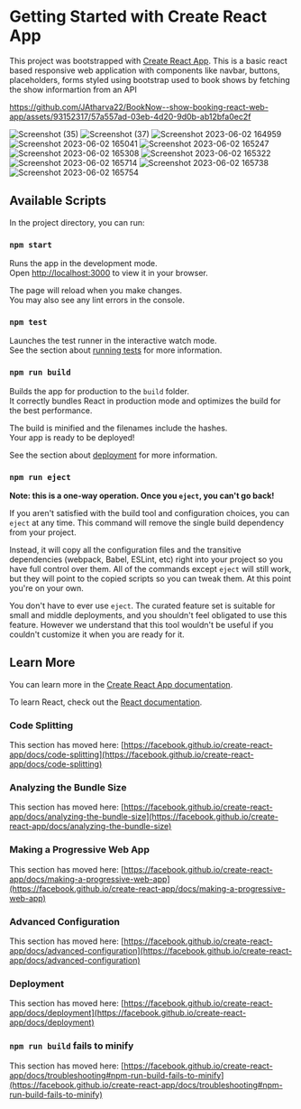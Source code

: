 # Getting Started with Create React App

This project was bootstrapped with [Create React App](https://github.com/facebook/create-react-app).
This is a basic react based responsive web application with components like navbar, buttons, placeholders, forms styled using bootstrap used to book shows by fetching the show informartion from an API


https://github.com/JAtharva22/BookNow--show-booking-react-web-app/assets/93152317/57a557ad-03eb-4d20-9d0b-ab12bfa0ec2f


![Screenshot (35)](https://github.com/JAtharva22/BookNow--show-booking-react-web-app/assets/93152317/e8590c40-5c5c-4488-998d-fd0ef2eb2806)
![Screenshot (37)](https://github.com/JAtharva22/BookNow--show-booking-react-web-app/assets/93152317/7968cf93-07c1-4bc8-9b1d-f27e756ad3ac)
![Screenshot 2023-06-02 164959](https://github.com/JAtharva22/BookNow--show-booking-react-web-app/assets/93152317/2691a45e-c1f3-4e4b-beb8-d50f9f7769e0)
![Screenshot 2023-06-02 165041](https://github.com/JAtharva22/BookNow--show-booking-react-web-app/assets/93152317/2a06536c-8e8d-44ed-bec0-d394ac57ba05)
![Screenshot 2023-06-02 165247](https://github.com/JAtharva22/BookNow--show-booking-react-web-app/assets/93152317/108aa400-f3a8-4cda-a0f5-743b097075fd)
![Screenshot 2023-06-02 165308](https://github.com/JAtharva22/BookNow--show-booking-react-web-app/assets/93152317/0d220804-7eb8-4cb2-91b0-145853d27b2a)
![Screenshot 2023-06-02 165322](https://github.com/JAtharva22/BookNow--show-booking-react-web-app/assets/93152317/509f9152-862a-40c0-a5fb-f332def62fcb)
![Screenshot 2023-06-02 165714](https://github.com/JAtharva22/BookNow--show-booking-react-web-app/assets/93152317/25c35399-cf3b-4a20-ac86-84b58a4a7945)
![Screenshot 2023-06-02 165738](https://github.com/JAtharva22/BookNow--show-booking-react-web-app/assets/93152317/95f381c2-21c7-4002-ad36-b5cb8e17b210)
![Screenshot 2023-06-02 165754](https://github.com/JAtharva22/BookNow--show-booking-react-web-app/assets/93152317/7af297b9-bb8b-4015-af66-859ba0a4fd85)



## Available Scripts

In the project directory, you can run:

### `npm start`

Runs the app in the development mode.\
Open [http://localhost:3000](http://localhost:3000) to view it in your browser.

The page will reload when you make changes.\
You may also see any lint errors in the console.

### `npm test`

Launches the test runner in the interactive watch mode.\
See the section about [running tests](https://facebook.github.io/create-react-app/docs/running-tests) for more information.

### `npm run build`

Builds the app for production to the `build` folder.\
It correctly bundles React in production mode and optimizes the build for the best performance.

The build is minified and the filenames include the hashes.\
Your app is ready to be deployed!

See the section about [deployment](https://facebook.github.io/create-react-app/docs/deployment) for more information.

### `npm run eject`

**Note: this is a one-way operation. Once you `eject`, you can't go back!**

If you aren't satisfied with the build tool and configuration choices, you can `eject` at any time. This command will remove the single build dependency from your project.

Instead, it will copy all the configuration files and the transitive dependencies (webpack, Babel, ESLint, etc) right into your project so you have full control over them. All of the commands except `eject` will still work, but they will point to the copied scripts so you can tweak them. At this point you're on your own.

You don't have to ever use `eject`. The curated feature set is suitable for small and middle deployments, and you shouldn't feel obligated to use this feature. However we understand that this tool wouldn't be useful if you couldn't customize it when you are ready for it.

## Learn More

You can learn more in the [Create React App documentation](https://facebook.github.io/create-react-app/docs/getting-started).

To learn React, check out the [React documentation](https://reactjs.org/).

### Code Splitting

This section has moved here: [https://facebook.github.io/create-react-app/docs/code-splitting](https://facebook.github.io/create-react-app/docs/code-splitting)

### Analyzing the Bundle Size

This section has moved here: [https://facebook.github.io/create-react-app/docs/analyzing-the-bundle-size](https://facebook.github.io/create-react-app/docs/analyzing-the-bundle-size)

### Making a Progressive Web App

This section has moved here: [https://facebook.github.io/create-react-app/docs/making-a-progressive-web-app](https://facebook.github.io/create-react-app/docs/making-a-progressive-web-app)

### Advanced Configuration

This section has moved here: [https://facebook.github.io/create-react-app/docs/advanced-configuration](https://facebook.github.io/create-react-app/docs/advanced-configuration)

### Deployment

This section has moved here: [https://facebook.github.io/create-react-app/docs/deployment](https://facebook.github.io/create-react-app/docs/deployment)

### `npm run build` fails to minify

This section has moved here: [https://facebook.github.io/create-react-app/docs/troubleshooting#npm-run-build-fails-to-minify](https://facebook.github.io/create-react-app/docs/troubleshooting#npm-run-build-fails-to-minify)
